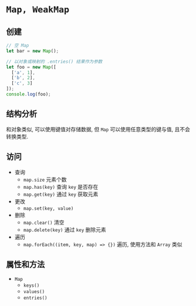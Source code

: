 # `Map, WeakMap`
## 创建
```js
// 空 Map
let bar = new Map();

// 以对象或映射的 .entries() 结果作为参数
let foo = new Map([
  ['a', 1],
  ['b', 2],
  ['c', 3]
]);
console.log(foo);
```
## 结构分析
和对象类似, 可以使用键值对存储数据, 但 `Map` 可以使用任意类型的键与值, 且不会转换类型.  



## 访问
- 查询  
  - `map.size` 元素个数
  - `map.has(key)` 查询 `key` 是否存在
  - `map.get(key)` 通过 `key` 获取元素
- 更改  
  - `map.set(key, value)`
- 删除  
    - `map.clear()` 清空
    - `map.delete(key)` 通过 `key` 删除元素
- 遍历  
  - `map.forEach((item, key, map) => {})` 遍历, 使用方法和 `Array` 类似
## 属性和方法
- `Map`
    - `keys()`
    - `values()` 
    - `entries()`
